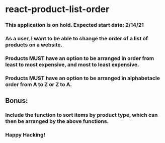 # react-product-list-order

### This application is on hold. Expected start date: 2/14/21

### As a user, I want to be able to change the order of a list of products on a website.
### Products MUST have an option to be arranged in order from least to most expensive, and most to least expensive.
### Products MUST have an option to be arranged in alphabetacle order from A to Z or Z to A.

## Bonus:
### Include the function to sort items by product type, which can then be arranged by the above functions.
### Happy Hacking!
